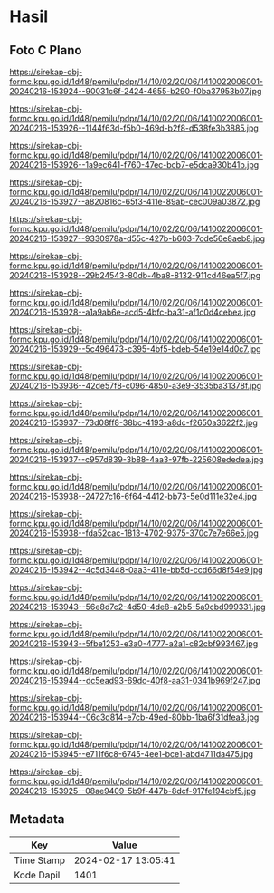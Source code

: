 # Hasil

## Foto C Plano

https://sirekap-obj-formc.kpu.go.id/1d48/pemilu/pdpr/14/10/02/20/06/1410022006001-20240216-153924--90031c6f-2424-4655-b290-f0ba37953b07.jpg

https://sirekap-obj-formc.kpu.go.id/1d48/pemilu/pdpr/14/10/02/20/06/1410022006001-20240216-153926--1144f63d-f5b0-469d-b2f8-d538fe3b3885.jpg

https://sirekap-obj-formc.kpu.go.id/1d48/pemilu/pdpr/14/10/02/20/06/1410022006001-20240216-153926--1a9ec641-f760-47ec-bcb7-e5dca930b41b.jpg

https://sirekap-obj-formc.kpu.go.id/1d48/pemilu/pdpr/14/10/02/20/06/1410022006001-20240216-153927--a820816c-65f3-411e-89ab-cec009a03872.jpg

https://sirekap-obj-formc.kpu.go.id/1d48/pemilu/pdpr/14/10/02/20/06/1410022006001-20240216-153927--9330978a-d55c-427b-b603-7cde56e8aeb8.jpg

https://sirekap-obj-formc.kpu.go.id/1d48/pemilu/pdpr/14/10/02/20/06/1410022006001-20240216-153928--29b24543-80db-4ba8-8132-911cd46ea5f7.jpg

https://sirekap-obj-formc.kpu.go.id/1d48/pemilu/pdpr/14/10/02/20/06/1410022006001-20240216-153928--a1a9ab6e-acd5-4bfc-ba31-af1c0d4cebea.jpg

https://sirekap-obj-formc.kpu.go.id/1d48/pemilu/pdpr/14/10/02/20/06/1410022006001-20240216-153929--5c496473-c395-4bf5-bdeb-54e19e14d0c7.jpg

https://sirekap-obj-formc.kpu.go.id/1d48/pemilu/pdpr/14/10/02/20/06/1410022006001-20240216-153936--42de57f8-c096-4850-a3e9-3535ba31378f.jpg

https://sirekap-obj-formc.kpu.go.id/1d48/pemilu/pdpr/14/10/02/20/06/1410022006001-20240216-153937--73d08ff8-38bc-4193-a8dc-f2650a3622f2.jpg

https://sirekap-obj-formc.kpu.go.id/1d48/pemilu/pdpr/14/10/02/20/06/1410022006001-20240216-153937--c957d839-3b88-4aa3-97fb-225608ededea.jpg

https://sirekap-obj-formc.kpu.go.id/1d48/pemilu/pdpr/14/10/02/20/06/1410022006001-20240216-153938--24727c16-6f64-4412-bb73-5e0d111e32e4.jpg

https://sirekap-obj-formc.kpu.go.id/1d48/pemilu/pdpr/14/10/02/20/06/1410022006001-20240216-153938--fda52cac-1813-4702-9375-370c7e7e66e5.jpg

https://sirekap-obj-formc.kpu.go.id/1d48/pemilu/pdpr/14/10/02/20/06/1410022006001-20240216-153942--4c5d3448-0aa3-411e-bb5d-ccd66d8f54e9.jpg

https://sirekap-obj-formc.kpu.go.id/1d48/pemilu/pdpr/14/10/02/20/06/1410022006001-20240216-153943--56e8d7c2-4d50-4de8-a2b5-5a9cbd999331.jpg

https://sirekap-obj-formc.kpu.go.id/1d48/pemilu/pdpr/14/10/02/20/06/1410022006001-20240216-153943--5fbe1253-e3a0-4777-a2a1-c82cbf993467.jpg

https://sirekap-obj-formc.kpu.go.id/1d48/pemilu/pdpr/14/10/02/20/06/1410022006001-20240216-153944--dc5ead93-69dc-40f8-aa31-0341b969f247.jpg

https://sirekap-obj-formc.kpu.go.id/1d48/pemilu/pdpr/14/10/02/20/06/1410022006001-20240216-153944--06c3d814-e7cb-49ed-80bb-1ba6f31dfea3.jpg

https://sirekap-obj-formc.kpu.go.id/1d48/pemilu/pdpr/14/10/02/20/06/1410022006001-20240216-153945--e711f6c8-6745-4ee1-bce1-abd4711da475.jpg

https://sirekap-obj-formc.kpu.go.id/1d48/pemilu/pdpr/14/10/02/20/06/1410022006001-20240216-153925--08ae9409-5b9f-447b-8dcf-917fe194cbf5.jpg


## Metadata

| Key        | Value               |
| ---------- | ------------------- |
| Time Stamp | 2024-02-17 13:05:41 |
| Kode Dapil | 1401                |




